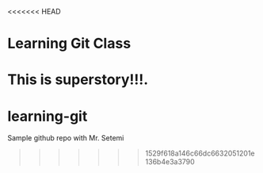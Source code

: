 <<<<<<< HEAD
# Learning Git Class

This is superstory!!!.
=======
# learning-git
Sample github repo with Mr. Setemi
>>>>>>> 1529f618a146c66dc6632051201e136b4e3a3790
